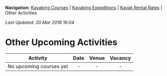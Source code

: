**Navigation:** [Kayaking Courses](index) &#124; [Kayaking Expeditions](expedition) &#124; [Kayak Rental Rates](rental) &#124; Other Activities

_Last Updated: 20 Mar 2018 16:04_
# Other Upcoming Activities

Activity | Date | Venue | Vacancy
:---:|:---:|:---:|:---:
No upcoming courses yet|-|-|-

